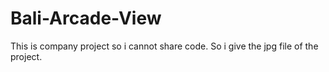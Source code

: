 # Bali-Arcade-View
This is company project so i cannot share code. So i give the jpg file of the project.
